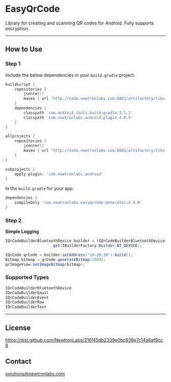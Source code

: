 # EasyQrCode

Library for creating and scanning QR codes for Android. Fully supports encryption.

---

## How to Use 

### Step 1

Include the below dependencies in your `build.gradle` project.

```gradle
buildscript {
    repositories {
        jcenter()
        maven { url "http://code.newtronlabs.com:8081/artifactory/libs-release-local" }
    }
    dependencies {
        classpath 'com.android.tools.build:gradle:3.5.2'
        classpath 'com.newtronlabs.android:plugin:4.0.5'
    }
}

allprojects {
    repositories {
        jcenter()
        maven { url "http://code.newtronlabs.com:8081/artifactory/libs-release-local" }
    }
}

subprojects {
    apply plugin: 'com.newtronlabs.android'
}
```

In the `build.gradle` for your app.

```gradle
dependencies {
    compileOnly 'com.newtronlabs.easyqrcode:generator:4.0.0'
}
```

### Step 2

**Simple Logging**

```java
IQrCodeBuilderBluetoothDevice builder = (IQrCodeBuilderBluetoothDevice) BuilderFactory.getInstance()
                    .get(IBuilderFactory.Builder.BT_DEVICE);

IQrCode qrCode = builder.setAddress("10:20:30").build();
Bitmap bitmap = qrCode.generateBitmap(1000);
qrImageView.setImageBitmap(bitmap);
```

### Supported Types

```java
IQrCodeBuilderBluetoothDevice
IQrCodeBuilderEmail
IQrCodeBuilderEvent
IQrCodeBuilderRaw
IQrCodeBuilderText
```

---

## License

https://gist.github.com/NewtronLabs/216f45db2339e0bc638e7c14a6af9cc8

## Contact

solutions@newtronlabs.com
